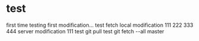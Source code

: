 # test
first time testing
first modification...
test fetch
local modification 111 222 333 444
server modification 111
test git pull
test git fetch --all master

